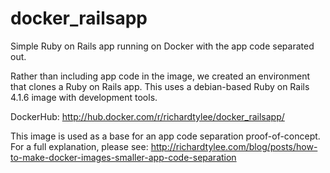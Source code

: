 # docker_railsapp

Simple Ruby on Rails app running on Docker with the app code separated out.

Rather than including app code in the image, we created an environment that clones a Ruby on Rails app. This uses a debian-based Ruby on Rails 4.1.6 image with development tools.

DockerHub: http://hub.docker.com/r/richardtylee/docker_railsapp/

This image is used as a base for an app code separation proof-of-concept. For a full explanation, please see:
http://richardtylee.com/blog/posts/how-to-make-docker-images-smaller-app-code-separation
